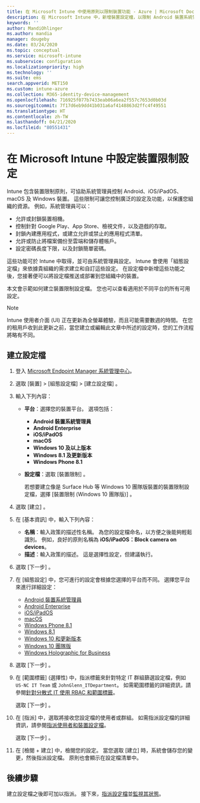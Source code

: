 ```yaml
---
title: 在 Microsoft Intune 中使用原則以限制裝置功能 - Azure | Microsoft Docs
description: 在 Microsoft Intune 中，新增裝置設定檔，以限制 Android 裝置系統管理員、Android Enterprise、macOS、iOS、iPadOS、Windows Phone 與 Windows 10 裝置上的功能。
keywords: ''
author: MandiOhlinger
ms.author: mandia
manager: dougeby
ms.date: 03/24/2020
ms.topic: conceptual
ms.service: microsoft-intune
ms.subservice: configuration
ms.localizationpriority: high
ms.technology: ''
ms.suite: ems
search.appverid: MET150
ms.custom: intune-azure
ms.collection: M365-identity-device-management
ms.openlocfilehash: 716925f077b7433eab06a6ea2f557c7653d0b03d
ms.sourcegitcommit: 7f17d6eb9dd41b031a6af4148863d2ffc4f49551
ms.translationtype: HT
ms.contentlocale: zh-TW
ms.lasthandoff: 04/21/2020
ms.locfileid: "80551431"
---
```

# <a name="configure-device-restriction-settings-in-microsoft-intune"></a>在 Microsoft Intune 中設定裝置限制設定

Intune 包含裝置限制原則，可協助系統管理員控制 Android、iOS/iPadOS、macOS 及 Windows 裝置。 這些限制可讓您控制廣泛的設定及功能，以保護您組織的資源。 例如，系統管理員可以：

- 允許或封鎖裝置相機。
- 控制針對 Google Play、App Store、檢視文件，以及遊戲的存取。
- 封鎖內建應用程式，或建立允許或禁止的應用程式清單。
- 允許或防止將檔案備份至雲端和儲存體帳戶。
- 設定密碼長度下限，以及封鎖簡單密碼。

這些功能可於 Intune 中取得，並可由系統管理員設定。 Intune 會使用「組態設定檔」來依據貴組織的需求建立和自訂這些設定。 在設定檔中新增這些功能之後，您接著便可以將設定檔推送或部署到您組織中的裝置。

本文會示範如何建立裝置限制設定檔。 您也可以查看適用於不同平台的所有可用設定。

> [!NOTE]
> Intune 使用者介面 (UI) 正在更新為全螢幕體驗，而且可能需要數週的時間。 在您的租用戶收到此更新之前，當您建立或編輯此文章中所述的設定時，您的工作流程將略有不同。

## <a name="create-the-profile"></a>建立設定檔

1. 登入 [Microsoft Endpoint Manager 系統管理中心](https://go.microsoft.com/fwlink/?linkid=2109431)。
2. 選取 [裝置]   > [組態設定檔]   > [建立設定檔]  。
3. 輸入下列內容：

    - **平台**：選擇您的裝置平台。 選項包括：  

        - **Android 裝置系統管理員**
        - **Android Enterprise**
        - **iOS/iPadOS**
        - **macOS**
        - **Windows 10 及以上版本**
        - **Windows 8.1 及更新版本**
        - **Windows Phone 8.1**

    - **設定檔**：選取 [裝置限制]  。

        若想要建立像是 Surface Hub 等 Windows 10 團隊版裝置的裝置限制設定檔，選擇 [裝置限制 (Windows 10 團隊版)]  。

4. 選取 [建立]  。
5. 在 [基本資訊]  中，輸入下列內容：

    - **名稱**：輸入政策的描述性名稱。 為您的設定檔命名，以方便之後能夠輕鬆識別。 例如，良好的原則名稱為 **iOS/iPadOS：Block camera on devices**。
    - **描述**：輸入政策的描述。 這是選擇性設定，但建議執行。

6. 選取 [下一步]  。

7. 在 [組態設定]  中，您可進行的設定會根據您選擇的平台而不同。 選擇您平台來進行詳細設定：

    - [Android 裝置系統管理員](device-restrictions-android.md)
    - [Android Enterprise](device-restrictions-android-for-work.md)
    - [iOS/iPadOS](device-restrictions-ios.md)
    - [macOS](device-restrictions-macos.md)
    - [Windows Phone 8.1](device-restrictions-windows-phone-8-1.md)
    - [Windows 8.1](device-restrictions-windows-8-1.md)
    - [Windows 10 和更新版本](device-restrictions-windows-10.md)
    - [Windows 10 團隊版](device-restrictions-windows-10-teams.md)
    - [Windows Holographic for Business](device-restrictions-windows-holographic.md)

8. 選取 [下一步]  。
9. 在 [範圍標籤]  (選擇性) 中，指派標籤來針對特定 IT 群組篩選設定檔，例如 `US-NC IT Team` 或 `JohnGlenn_ITDepartment`。 如需範圍標籤的詳細資訊，請參閱[針對分散式 IT 使用 RBAC 和範圍標籤](../fundamentals/scope-tags.md)。

    選取 [下一步]  。

10. 在 [指派]  中，選取將接收您設定檔的使用者或群組。 如需指派設定檔的詳細資訊，請參閱[指派使用者和裝置設定檔](device-profile-assign.md)。

    選取 [下一步]  。

11. 在 [檢閱 + 建立]  中，檢閱您的設定。 當您選取 [建立]  時，系統會儲存您的變更，然後指派設定檔。 原則也會顯示在設定檔清單中。

## <a name="next-steps"></a>後續步驟

建立設定檔之後即可加以指派。 接下來，[指派設定檔](device-profile-assign.md)並[監視其狀態](device-profile-monitor.md)。

<!--  Removing image as part of design review; retaining source until we known the disposition.

## Example of device restriction settings

In this high-level example, you'll create a device restriction policy that blocks the use of the built-in camera app on Android devices.

![How to disable the camera on Android devices](./media/device-restrictions-configure/disable-android-camera.png)

-->
